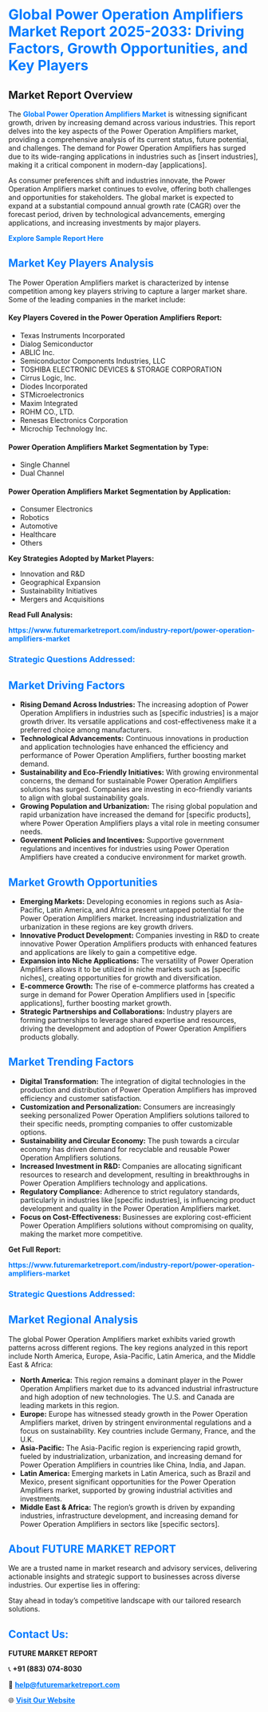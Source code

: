 <h1 style="color: #007BFF;">Global Power Operation Amplifiers Market Report 2025-2033: Driving Factors, Growth Opportunities, and Key Players</h1>

<section id="overview">
<h2>Market Report Overview</h2>
<p>The <a href="https://www.futuremarketreport.com/industry-report/power-operation-amplifiers-market" style="color: #007BFF; text-decoration: none;"><strong>Global Power Operation Amplifiers Market</strong></a> is witnessing significant growth, driven by increasing demand across various industries. This report delves into the key aspects of the Power Operation Amplifiers market, providing a comprehensive analysis of its current status, future potential, and challenges. The demand for Power Operation Amplifiers has surged due to its wide-ranging applications in industries such as [insert industries], making it a critical component in modern-day [applications].</p>
<p>As consumer preferences shift and industries innovate, the Power Operation Amplifiers market continues to evolve, offering both challenges and opportunities for stakeholders. The global market is expected to expand at a substantial compound annual growth rate (CAGR) over the forecast period, driven by technological advancements, emerging applications, and increasing investments by major players.</p>
</section>

<section id="overview">
<p><a href="https://www.futuremarketreport.com/request-sample/reportId=75818" style="color: #007BFF; text-decoration: none;"><strong>Explore Sample Report Here</strong></a></p>
</section>

<section id="key-players">
<h2 style="color: #007BFF;">Market Key Players Analysis</h2>
<p>The Power Operation Amplifiers market is characterized by intense competition among key players striving to capture a larger market share. Some of the leading companies in the market include:</p>
<h4>Key Players Covered in the Power Operation Amplifiers Report:</h4>
<ul><li>Texas Instruments Incorporated</li><li>Dialog Semiconductor</li><li>ABLIC Inc.</li><li>Semiconductor Components Industries, LLC</li><li>TOSHIBA ELECTRONIC DEVICES &amp; STORAGE CORPORATION</li><li>Cirrus Logic, Inc.</li><li>Diodes Incorporated</li><li>STMicroelectronics</li><li>Maxim Integrated</li><li>ROHM CO., LTD.</li><li>Renesas Electronics Corporation</li><li>Microchip Technology Inc.</li></ul>
<h4>Power Operation Amplifiers Market Segmentation by Type:</h4>
<ul><li>Single Channel</li><li>Dual Channel</li></ul>

<h4>Power Operation Amplifiers Market Segmentation by Application:</h4>
<ul><li>Consumer Electronics</li><li>Robotics</li><li>Automotive</li><li>Healthcare</li><li>Others</li></ul>
<p><strong>Key Strategies Adopted by Market Players:</strong></p>
<ul>
<li>Innovation and R&D</li>
<li>Geographical Expansion</li>
<li>Sustainability Initiatives</li>
<li>Mergers and Acquisitions</li>
</ul>
</section>

<section>
<p><strong>Read Full Analysis: </strong></p><a href="https://www.futuremarketreport.com/industry-report/power-operation-amplifiers-market" style="color: #007BFF; text-decoration: none;"><strong>https://www.futuremarketreport.com/industry-report/power-operation-amplifiers-market</strong></a>
<h3 style="color: #007BFF;">Strategic Questions Addressed:</h3>
</section>

<section id="driving-factors">
<h2 style="color: #007BFF;">Market Driving Factors</h2>
<ul>
<li><strong>Rising Demand Across Industries:</strong> The increasing adoption of Power Operation Amplifiers in industries such as [specific industries] is a major growth driver. Its versatile applications and cost-effectiveness make it a preferred choice among manufacturers.</li>
<li><strong>Technological Advancements:</strong> Continuous innovations in production and application technologies have enhanced the efficiency and performance of Power Operation Amplifiers, further boosting market demand.</li>
<li><strong>Sustainability and Eco-Friendly Initiatives:</strong> With growing environmental concerns, the demand for sustainable Power Operation Amplifiers solutions has surged. Companies are investing in eco-friendly variants to align with global sustainability goals.</li>
<li><strong>Growing Population and Urbanization:</strong> The rising global population and rapid urbanization have increased the demand for [specific products], where Power Operation Amplifiers plays a vital role in meeting consumer needs.</li>
<li><strong>Government Policies and Incentives:</strong> Supportive government regulations and incentives for industries using Power Operation Amplifiers have created a conducive environment for market growth.</li>
</ul>
</section>

<section id="growth-opportunities">
<h2 style="color: #007BFF;">Market Growth Opportunities</h2>
<ul>
<li><strong>Emerging Markets:</strong> Developing economies in regions such as Asia-Pacific, Latin America, and Africa present untapped potential for the Power Operation Amplifiers market. Increasing industrialization and urbanization in these regions are key growth drivers.</li>
<li><strong>Innovative Product Development:</strong> Companies investing in R&D to create innovative Power Operation Amplifiers products with enhanced features and applications are likely to gain a competitive edge.</li>
<li><strong>Expansion into Niche Applications:</strong> The versatility of Power Operation Amplifiers allows it to be utilized in niche markets such as [specific niches], creating opportunities for growth and diversification.</li>
<li><strong>E-commerce Growth:</strong> The rise of e-commerce platforms has created a surge in demand for Power Operation Amplifiers used in [specific applications], further boosting market growth.</li>
<li><strong>Strategic Partnerships and Collaborations:</strong> Industry players are forming partnerships to leverage shared expertise and resources, driving the development and adoption of Power Operation Amplifiers products globally.</li>
</ul>
</section>

<section id="trending-factors">
<h2 style="color: #007BFF;">Market Trending Factors</h2>
<ul>
<li><strong>Digital Transformation:</strong> The integration of digital technologies in the production and distribution of Power Operation Amplifiers has improved efficiency and customer satisfaction.</li>
<li><strong>Customization and Personalization:</strong> Consumers are increasingly seeking personalized Power Operation Amplifiers solutions tailored to their specific needs, prompting companies to offer customizable options.</li>
<li><strong>Sustainability and Circular Economy:</strong> The push towards a circular economy has driven demand for recyclable and reusable Power Operation Amplifiers solutions.</li>
<li><strong>Increased Investment in R&D:</strong> Companies are allocating significant resources to research and development, resulting in breakthroughs in Power Operation Amplifiers technology and applications.</li>
<li><strong>Regulatory Compliance:</strong> Adherence to strict regulatory standards, particularly in industries like [specific industries], is influencing product development and quality in the Power Operation Amplifiers market.</li>
<li><strong>Focus on Cost-Effectiveness:</strong> Businesses are exploring cost-efficient Power Operation Amplifiers solutions without compromising on quality, making the market more competitive.</li>
</ul>
</section>

<section>
<p><strong>Get Full Report: </strong></p><a href="https://www.futuremarketreport.com/industry-report/power-operation-amplifiers-market" style="color: #007BFF; text-decoration: none;"><strong>https://www.futuremarketreport.com/industry-report/power-operation-amplifiers-market</strong></a>
<h3 style="color: #007BFF;">Strategic Questions Addressed:</h3>
</section>


<section id="regional-analysis">
<h2 style="color: #007BFF;">Market Regional Analysis</h2>
<p>The global Power Operation Amplifiers market exhibits varied growth patterns across different regions. The key regions analyzed in this report include North America, Europe, Asia-Pacific, Latin America, and the Middle East & Africa:</p>
<ul>
<li><strong>North America:</strong> This region remains a dominant player in the Power Operation Amplifiers market due to its advanced industrial infrastructure and high adoption of new technologies. The U.S. and Canada are leading markets in this region.</li>
<li><strong>Europe:</strong> Europe has witnessed steady growth in the Power Operation Amplifiers market, driven by stringent environmental regulations and a focus on sustainability. Key countries include Germany, France, and the U.K.</li>
<li><strong>Asia-Pacific:</strong> The Asia-Pacific region is experiencing rapid growth, fueled by industrialization, urbanization, and increasing demand for Power Operation Amplifiers in countries like China, India, and Japan.</li>
<li><strong>Latin America:</strong> Emerging markets in Latin America, such as Brazil and Mexico, present significant opportunities for the Power Operation Amplifiers market, supported by growing industrial activities and investments.</li>
<li><strong>Middle East & Africa:</strong> The region’s growth is driven by expanding industries, infrastructure development, and increasing demand for Power Operation Amplifiers in sectors like [specific sectors].</li>
</ul>
</section>

<footer>
<h2 style="color: #007BFF;">About FUTURE MARKET REPORT</h2>
<p>We are a trusted name in market research and advisory services, delivering actionable insights and strategic support to businesses across diverse industries. Our expertise lies in offering:</p>

<p>Stay ahead in today’s competitive landscape with our tailored research solutions.</p>

<h2 style="color: #007BFF;">Contact Us:</h2>
<p><strong>FUTURE MARKET REPORT</strong></p>
<p>📞 <strong>+91 (883) 074-8030</strong></p>
<p>📧 <strong><a href="mailto:help@futuremarketreport.com" style="color: #007BFF;">help@futuremarketreport.com</a></strong></p>
<p>🌐 <strong><a href="https://www.futuremarketreport.com/" style="color: #007BFF;">Visit Our Website</a></strong></p>
</footer>